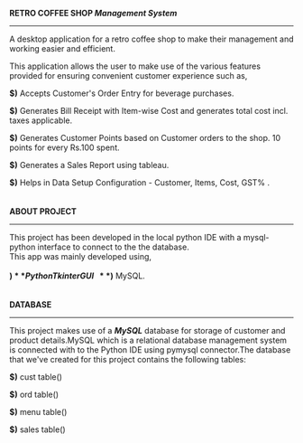 **RETRO COFFEE SHOP _Management System_**
______________________________________________________________________________________________________________________________________________________________________

A desktop application for a retro coffee shop to make their management and working easier and efficient.

This application allows the user to make use of the various features provided for ensuring convenient customer experience such as,

**$)** Accepts Customer's Order Entry for beverage purchases.

**$)** Generates Bill Receipt with Item-wise Cost and generates total cost incl. taxes applicable.

**$)** Generates Customer Points based on Customer orders to the shop.
   10 points for every Rs.100 spent.
   
**$)** Generates a Sales Report using tableau.

**$)** Helps in Data Setup Configuration - Customer, Items, Cost, GST% .
\
\
\
**ABOUT PROJECT**
______________________________________________________________________________________________________________________________________________________________________

This project has been developed in the local python IDE with a mysql-python interface to connect to the the database.\
This app was mainly developed using,\
\
**$)** Python Tkinter GUI\
\
**$)** MySQL.
\
\
\
**DATABASE**
______________________________________________________________________________________________________________________________________________________________________

This project makes use of a ***MySQL*** database for storage of customer and product details.MySQL which is a relational database management system is connected with to the Python IDE using pymysql connector.The database that we've created for this project contains the following tables:

**$)** cust table()

**$)** ord table()

**$)** menu table()

**$)** sales table()

